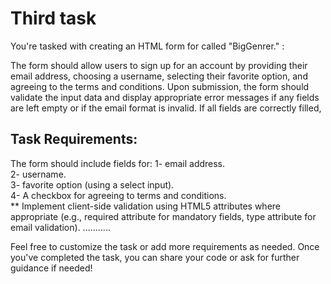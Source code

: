 # Third task

You're tasked with creating an HTML form for  called "BigGenrer."  :

The form should allow users to sign up for an account by providing their email address,
choosing a username,
selecting their favorite option, 
and agreeing to the terms and conditions.
Upon submission, the form should validate the input data and display appropriate error messages if any fields are left empty or if the email format is invalid. If all fields are correctly filled, 

## Task Requirements:

The form should include fields for:
1- email address.\
2- username.\
3- favorite option (using a select input).\
4- A checkbox for agreeing to terms and conditions.\
** Implement client-side validation using HTML5 attributes where appropriate (e.g., required attribute for mandatory fields, type attribute for email validation).
...........

Feel free to customize the task or add more requirements as needed. Once you've completed the task, you can share your code or ask for further guidance if needed!
